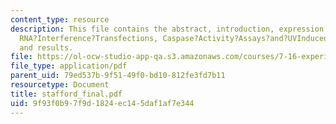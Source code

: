 ```yaml
---
content_type: resource
description: This file contains the abstract, introduction, expression profiling by?RTPCR,Preparation?of?DoubleStranded?RNA,
  RNA?Interference?Transfections, Caspase?Activity?Assays?and?UVInduced?Apoptosis,
  and results.
file: https://ol-ocw-studio-app-qa.s3.amazonaws.com/courses/7-16-experimental-molecular-biology-biotechnology-ii-spring-2005/9f93f0b97f9d1824ec145daf1af7e344_stafford_final.pdf
file_type: application/pdf
parent_uid: 79ed537b-9f51-49f0-bd10-812fe3fd7b11
resourcetype: Document
title: stafford_final.pdf
uid: 9f93f0b9-7f9d-1824-ec14-5daf1af7e344
---
```

